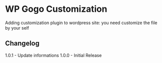 WP Gogo Customization
==============================

Adding customization plugin to wordpress site: you need customize the file by your self

## Changelog

1.0.1 - Update informations
1.0.0 - Initial Release
